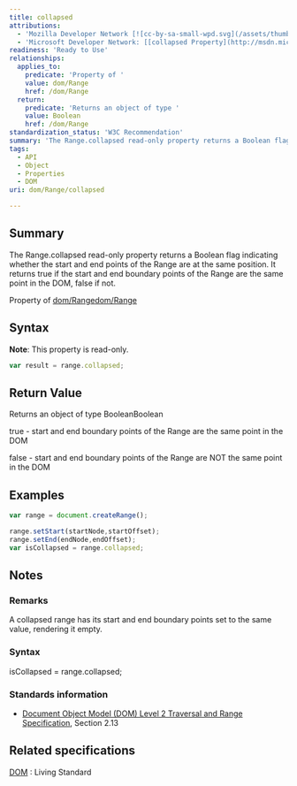 ```yaml
---
title: collapsed
attributions:
  - 'Mozilla Developer Network [![cc-by-sa-small-wpd.svg](/assets/thumb/8/8c/cc-by-sa-small-wpd.svg/120px-cc-by-sa-small-wpd.svg.png)](http://creativecommons.org/licenses/by-sa/3.0/us/): [[Range.collapsed](https://developer.mozilla.org/en-US/docs/Web/API/Range.collapsed) Article]'
  - 'Microsoft Developer Network: [[collapsed Property](http://msdn.microsoft.com/en-us/library/ie/ff974925(v=vs.85).aspx) Article]'
readiness: 'Ready to Use'
relationships:
  applies_to:
    predicate: 'Property of '
    value: dom/Range
    href: /dom/Range
  return:
    predicate: 'Returns an object of type '
    value: Boolean
    href: /dom/Range
standardization_status: 'W3C Recommendation'
summary: 'The Range.collapsed read-only property returns a Boolean flag indicating whether the start and end points of the Range are at the same position. It returns true if the start and end boundary points of the Range are the same point in the DOM, false if not.'
tags:
  - API
  - Object
  - Properties
  - DOM
uri: dom/Range/collapsed

---
```

## Summary

The Range.collapsed read-only property returns a Boolean flag indicating whether the start and end points of the Range are at the same position. It returns true if the start and end boundary points of the Range are the same point in the DOM, false if not.

Property of [dom/Range](/dom/Range)[dom/Range](/dom/Range)

## Syntax

**Note**: This property is read-only.

``` js
var result = range.collapsed;
```

## Return Value

Returns an object of type BooleanBoolean

true - start and end boundary points of the Range are the same point in the DOM

false - start and end boundary points of the Range are NOT the same point in the DOM

## Examples

``` js
var range = document.createRange();

range.setStart(startNode,startOffset);
range.setEnd(endNode,endOffset);
var isCollapsed = range.collapsed;
```

## Notes

### Remarks

A collapsed range has its start and end boundary points set to the same value, rendering it empty.

### Syntax

isCollapsed = range.collapsed;

### Standards information

-   [Document Object Model (DOM) Level 2 Traversal and Range Specification](http://go.microsoft.com/fwlink/p/?linkid=182712), Section 2.13

## Related specifications

[DOM](http://dom.spec.whatwg.org/#dom-range-collapsed)
:   Living Standard
